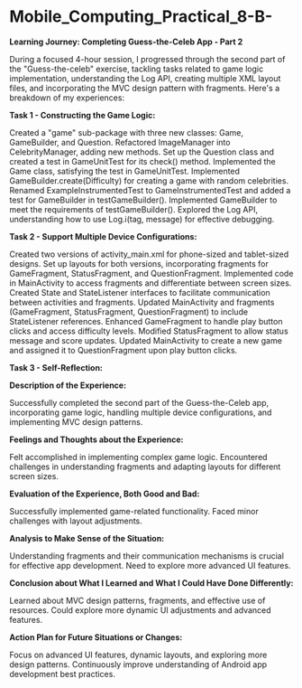 # Mobile_Computing_Practical_8-B-

**Learning Journey: Completing Guess-the-Celeb App - Part 2**

During a focused 4-hour session, I progressed through the second part of the "Guess-the-celeb" exercise, tackling tasks related to game logic implementation, understanding the Log API, creating multiple XML layout files, and incorporating the MVC design pattern with fragments. Here's a breakdown of my experiences:

**Task 1 - Constructing the Game Logic:**

Created a "game" sub-package with three new classes: Game, GameBuilder, and Question.
Refactored ImageManager into CelebrityManager, adding new methods.
Set up the Question class and created a test in GameUnitTest for its check() method.
Implemented the Game class, satisfying the test in GameUnitTest.
Implemented GameBuilder.create(Difficulty) for creating a game with random celebrities.
Renamed ExampleInstrumentedTest to GameInstrumentedTest and added a test for GameBuilder in testGameBuilder().
Implemented GameBuilder to meet the requirements of testGameBuilder().
Explored the Log API, understanding how to use Log.i(tag, message) for effective debugging.

**Task 2 - Support Multiple Device Configurations:**

Created two versions of activity_main.xml for phone-sized and tablet-sized designs.
Set up layouts for both versions, incorporating fragments for GameFragment, StatusFragment, and QuestionFragment.
Implemented code in MainActivity to access fragments and differentiate between screen sizes.
Created State and StateListener interfaces to facilitate communication between activities and fragments.
Updated MainActivity and fragments (GameFragment, StatusFragment, QuestionFragment) to include StateListener references.
Enhanced GameFragment to handle play button clicks and access difficulty levels.
Modified StatusFragment to allow status message and score updates.
Updated MainActivity to create a new game and assigned it to QuestionFragment upon play button clicks.

**Task 3 - Self-Reflection:**

**Description of the Experience:**

Successfully completed the second part of the Guess-the-Celeb app, incorporating game logic, handling multiple device configurations, and implementing MVC design patterns.

**Feelings and Thoughts about the Experience:**

Felt accomplished in implementing complex game logic. Encountered challenges in understanding fragments and adapting layouts for different screen sizes.

**Evaluation of the Experience, Both Good and Bad:**

Successfully implemented game-related functionality. Faced minor challenges with layout adjustments.

**Analysis to Make Sense of the Situation:**

Understanding fragments and their communication mechanisms is crucial for effective app development. Need to explore more advanced UI features.

**Conclusion about What I Learned and What I Could Have Done Differently:**

Learned about MVC design patterns, fragments, and effective use of resources. Could explore more dynamic UI adjustments and advanced features.

**Action Plan for Future Situations or Changes:**

Focus on advanced UI features, dynamic layouts, and exploring more design patterns. Continuously improve understanding of Android app development best practices.
